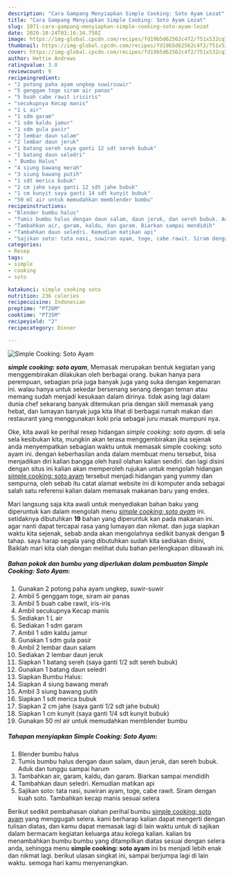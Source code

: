 ```yaml
---
description: "Cara Gampang Menyiapkan Simple Cooking: Soto Ayam Lezat"
title: "Cara Gampang Menyiapkan Simple Cooking: Soto Ayam Lezat"
slug: 1071-cara-gampang-menyiapkan-simple-cooking-soto-ayam-lezat
date: 2020-10-24T03:16:34.750Z
image: https://img-global.cpcdn.com/recipes/fd19b5d62562c4f2/751x532cq70/simple-cooking-soto-ayam-foto-resep-utama.jpg
thumbnail: https://img-global.cpcdn.com/recipes/fd19b5d62562c4f2/751x532cq70/simple-cooking-soto-ayam-foto-resep-utama.jpg
cover: https://img-global.cpcdn.com/recipes/fd19b5d62562c4f2/751x532cq70/simple-cooking-soto-ayam-foto-resep-utama.jpg
author: Hettie Andrews
ratingvalue: 3.8
reviewcount: 9
recipeingredient:
- "2 potong paha ayam ungkep suwirsuwir"
- "5 genggam toge siram air panas"
- "5 buah cabe rawit irisiris"
- "secukupnya Kecap manis"
- "1 L air"
- "1 sdm garam"
- "1 sdm kaldu jamur"
- "1 sdm gula pasir"
- "2 lembar daun salam"
- "2 lembar daun jeruk"
- "1 batang sereh saya ganti 12 sdt sereh bubuk"
- "1 batang daun seledri"
- " Bumbu Halus"
- "4 siung bawang merah"
- "3 siung bawang putih"
- "1 sdt merica bubuk"
- "2 cm jahe saya ganti 12 sdt jahe bubuk"
- "1 cm kunyit saya ganti 14 sdt kunyit bubuk"
- "50 ml air untuk memudahkan memblender bumbu"
recipeinstructions:
- "Blender bumbu halus"
- "Tumis bumbu halus dengan daun salam, daun jeruk, dan sereh bubuk. Aduk dan tunggu sampai harum"
- "Tambahkan air, garam, kaldu, dan garam. Biarkan sampai mendidih"
- "Tambahkan daun seledri. Kemudian matikan api"
- "Sajikan soto: tata nasi, suwiran ayam, toge, cabe rawit. Siram dengan kuah soto. Tambahkan kecap manis sesuai selera"
categories:
- Resep
tags:
- simple
- cooking
- soto

katakunci: simple cooking soto 
nutrition: 236 calories
recipecuisine: Indonesian
preptime: "PT26M"
cooktime: "PT35M"
recipeyield: "2"
recipecategory: Dinner

---
```



![Simple Cooking: Soto Ayam](https://img-global.cpcdn.com/recipes/fd19b5d62562c4f2/751x532cq70/simple-cooking-soto-ayam-foto-resep-utama.jpg)

<b><i>simple cooking: soto ayam</i></b>, Memasak merupakan bentuk kegiatan yang menggembirakan dilakukan oleh berbagai orang. bukan hanya para perempuan, sebagian pria juga banyak juga yang suka dengan kegemaran ini. walau hanya untuk sekedar bersenang senang dengan teman atau memang sudah menjadi kesukaan dalam dirinya. tidak asing lagi dalam dunia chef sekarang banyak ditemukan pria dengan skill memasak yang hebat, dan lumayan banyak juga kita lihat di berbagai rumah makan dan restaurant yang menggunakan koki pria sebagai juru masak mumpuni nya.

Oke, kita awali ke perihal resep hidangan <i>simple cooking: soto ayam</i>. di sela sela kesibukan kita, mungkin akan terasa menggembirakan jika sejenak anda menyempatkan sebagian waktu untuk memasak simple cooking: soto ayam ini. dengan keberhasilan anda dalam membuat menu tersebut, bisa menjadikan diri kalian bangga oleh hasil olahan kalian sendiri. dan lagi disini dengan situs ini kalian akan memperoleh rujukan untuk mengolah hidangan <u>simple cooking: soto ayam</u> tersebut menjadi hidangan yang yummy dan sempurna, oleh sebab itu catat alamat website ini di komputer anda sebagai salah satu referensi kalian dalam memasak makanan baru yang endes.




Mari langsung saja kita awali untuk menyediakan bahan baku yang diperuntuk kan dalam mengolah menu <u><i>simple cooking: soto ayam</i></u> ini. setidaknya dibutuhkan <b>19</b> bahan yang diperuntuk kan pada makanan ini. agar nanti dapat tercapai rasa yang lumayan dan nikmat. dan juga siapkan waktu kita sejenak, sebab anda akan mengolahnya sedikit banyak dengan <b>5</b> tahap. saya harap segala yang dibutuhkan sudah kita sediakan disini, Baiklah mari kita olah dengan melihat dulu bahan perlengkapan dibawah ini.

<!--inarticleads1-->

##### Bahan pokok dan bumbu yang diperlukan dalam pembuatan Simple Cooking: Soto Ayam:

1. Gunakan 2 potong paha ayam ungkep, suwir-suwir
1. Ambil 5 genggam toge, siram air panas
1. Ambil 5 buah cabe rawit, iris-iris
1. Ambil secukupnya Kecap manis
1. Sediakan 1 L air
1. Sediakan 1 sdm garam
1. Ambil 1 sdm kaldu jamur
1. Gunakan 1 sdm gula pasir
1. Ambil 2 lembar daun salam
1. Sediakan 2 lembar daun jeruk
1. Siapkan 1 batang sereh (saya ganti 1/2 sdt sereh bubuk)
1. Gunakan 1 batang daun seledri
1. Siapkan  Bumbu Halus:
1. Siapkan 4 siung bawang merah
1. Ambil 3 siung bawang putih
1. Siapkan 1 sdt merica bubuk
1. Siapkan 2 cm jahe (saya ganti 1/2 sdt jahe bubuk)
1. Siapkan 1 cm kunyit (saya ganti 1/4 sdt kunyit bubuk)
1. Gunakan 50 ml air untuk memudahkan memblender bumbu




<!--inarticleads2-->

##### Tahapan menyiapkan Simple Cooking: Soto Ayam:

1. Blender bumbu halus
1. Tumis bumbu halus dengan daun salam, daun jeruk, dan sereh bubuk. Aduk dan tunggu sampai harum
1. Tambahkan air, garam, kaldu, dan garam. Biarkan sampai mendidih
1. Tambahkan daun seledri. Kemudian matikan api
1. Sajikan soto: tata nasi, suwiran ayam, toge, cabe rawit. Siram dengan kuah soto. Tambahkan kecap manis sesuai selera




Berikut sedikit pembahasan olahan perihal bumbu <u>simple cooking: soto ayam</u> yang menggugah selera. kami berharap kalian dapat mengerti dengan tulisan diatas, dan kamu dapat memasak lagi di lain waktu untuk di sajikan dalam bermacam kegiatan keluarga atau kolega kalian. kalian bs menambahkan bumbu bumbu yang ditampilkan diatas sesuai dengan selera anda, sehingga menu <b>simple cooking: soto ayam</b> ini bs menjadi lebih enak dan nikmat lagi. berikut ulasan singkat ini, sampai berjumpa lagi di lain waktu. semoga hari kamu menyenangkan.
